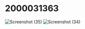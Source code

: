 # 2000031363
![Screenshot (35)](https://user-images.githubusercontent.com/73289686/235308779-a4edb5fe-393a-4104-8fc6-1d4d83fa5885.png)
![Screenshot (34)](https://user-images.githubusercontent.com/73289686/235308784-0af7e9ba-67c5-4e6f-ae7e-f9c98f96c425.png)
